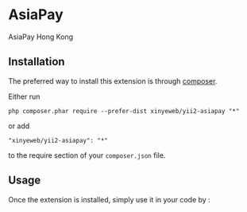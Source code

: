 AsiaPay
=======
AsiaPay Hong Kong

Installation
------------

The preferred way to install this extension is through [composer](http://getcomposer.org/download/).

Either run

```
php composer.phar require --prefer-dist xinyeweb/yii2-asiapay "*"
```

or add

```
"xinyeweb/yii2-asiapay": "*"
```

to the require section of your `composer.json` file.


Usage
-----

Once the extension is installed, simply use it in your code by  :
